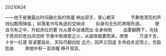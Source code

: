 20210624

——他于是展露出时间融化般的笑靥
伸出双手，掌心朝天　
　　
节奏借清亮的声线似酣雨降临；
如落笔书写角逐的交响诗
　　
如身向无形的黑暗布道。
　　
便自乌有之中，升起赤红的雾
光从雾中汹涌而出
全身倾倒
　　
血雾翻腾下，光线于奇异的苍白间流转
节奏中有燎原之火，从彼岸踏雾而来，席卷
　　
万语千言，十步一红莲
音波蔓延处，天际尽翻白肚
远方，回声又回返
生命自赤足而上，充盈肌肤
　　
黑暗中有一双赤瞳
睁开双目。
